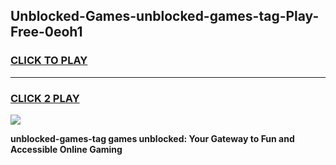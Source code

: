 
## Unblocked-Games-unblocked-games-tag-Play-Free-0eoh1
<h3>
<a href="https://premium76.site?title=unblocked-games-tag&ref=23A">CLICK TO PLAY</a></h3>
<hr>

<h3>
<a href="https://premium76.site?title=unblocked-games-tag&ref=23A">CLICK 2 PLAY</a>
  
</h3>

<a href="https://premium76.site?title=unblocked-games-tag&ref=23A"><img src="https://clearcache.store/games.png"></a>


**unblocked-games-tag games unblocked: Your Gateway to Fun and Accessible Online Gaming**
